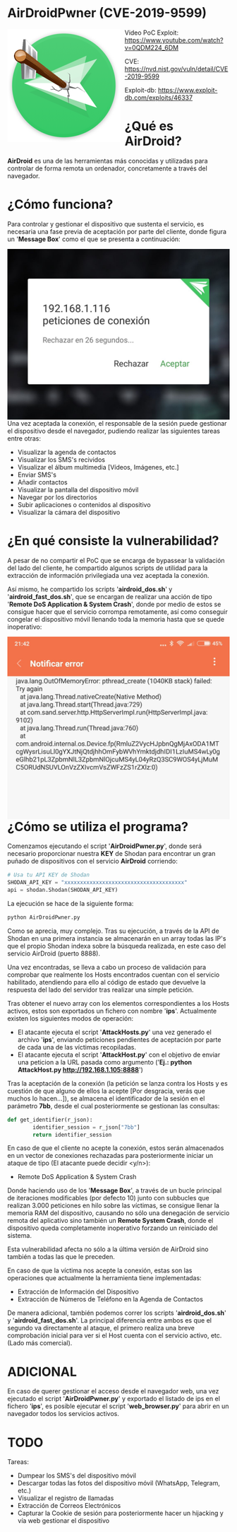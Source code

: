 # AirDroidPwner (CVE-2019-9599)

<p align="center">
<img src="images/Logo.png"
     alt="Logo AirDroidPwn"
     style="float: left; margin-right: 10px;" />
</p>

Video PoC Exploit: https://www.youtube.com/watch?v=0QDM224_6DM

CVE: https://nvd.nist.gov/vuln/detail/CVE-2019-9599

Exploit-db: https://www.exploit-db.com/exploits/46337

¿Qué es AirDroid?
======

**AirDroid** es una de las herramientas más conocidas y utilizadas para controlar de forma remota un ordenador, concretamente a través del navegador.

¿Cómo funciona?
======

Para controlar y gestionar el dispositivo que sustenta el servicio, es necesaria una fase previa de aceptación por parte del cliente, donde figura un '**Message Box**' como el que se presenta a continuación:

<p align="center">
<img src="images/peticion.jpg"
     alt="Petición AirDroid"
     style="float: left; margin-right: 10px;" />
</p>

Una vez aceptada la conexión, el responsable de la sesión puede gestionar el dispositivo desde el navegador, pudiendo realizar las siguientes tareas entre otras:

* Visualizar la agenda de contactos
* Visualizar los SMS's recividos
* Visualizar el álbum multimedia [Vídeos, Imágenes, etc.]
* Enviar SMS's
* Añadir contactos
* Visualizar la pantalla del dispositivo móvil
* Navegar por los directorios
* Subir aplicaciones o contenidos al dispositivo
* Visualizar la cámara del dispositivo

¿En qué consiste la vulnerabilidad?
======

A pesar de no compartir el PoC que se encarga de bypassear la validación del lado del cliente, he compartido algunos scripts de utilidad para la extracción de información privilegiada una vez aceptada la conexión.

Así mismo, he compartido los scripts '**airdroid_dos.sh**' y '**airdroid_fast_dos.sh**', que se encargan de realizar una acción de tipo '**Remote DoS Application & System Crash**', donde por medio de estos se consigue hacer que el servicio corrompa remotamente, así como conseguir congelar el dispositivo móvil llenando toda la memoria hasta que se quede inoperativo:

<p align="center">
<img src="images/outofmemory.jpg"
     alt="Petición AirDroid"
     style="float: left; margin-right: 10px;" />
</p>

¿Cómo se utiliza el programa?
======

Comenzamos ejecutando el script '**AirDroidPwner.py**', donde será necesario proporcionar nuestra **KEY** de Shodan para encontrar un gran puñado de dispositivos con el servicio **AirDroid** corriendo:

```python
# Usa tu API KEY de Shodan
SHODAN_API_KEY = "xxxxxxxxxxxxxxxxxxxxxxxxxxxxxxxxxxxxxx"
api = shodan.Shodan(SHODAN_API_KEY)
```

La ejecución se hace de la siguiente forma:

```python
python AirDroidPwner.py
```

Como se aprecia, muy complejo. Tras su ejecución, a través de la API de Shodan en una primera instancia se almacenarán en un array todas las IP's que el propio Shodan indexa sobre la búsqueda realizada, en este caso del servicio AirDroid (puerto 8888).

Una vez encontradas, se lleva a cabo un proceso de validación para comprobar que realmente los Hosts encontrados cuentan con el servicio habilitado, atendiendo para ello al código de estado que devuelve la respuesta del lado del servidor tras realizar una simple petición.

Tras obtener el nuevo array con los elementos correspondientes a los Hosts activos, estos son exportados un fichero con nombre '**ips**'. Actualmente existen los siguientes modos de operación:

* El atacante ejecuta el script '**AttackHosts.py**' una vez generado el archivo '**ips**', enviando peticiones pendientes de aceptación por parte de cada una de las víctimas recopiladas.
* El atacante ejecuta el script '**AttackHost.py**' con el objetivo de enviar una peticion a la URL pasada como argumento ('**Ej.: python AttackHost.py http://192.168.1.105:8888**')

Tras la aceptación de la conexión (la petición se lanza contra los Hosts y es cuestión de que alguno de ellos la acepte [Por desgracia, verás que muchos lo hacen...]), se almacena el identificador de la sesión en el parámetro **7bb**, desde el cual posteriormente se gestionan las consultas:

```python
def get_identifier(r_json):
        identifier_session = r_json["7bb"]
        return identifier_session
```

En caso de que el cliente no acepte la conexión, estos serán almacenados en un vector de conexiones rechazadas para posteriormente iniciar un ataque de tipo (El atacante puede decidir <y/n>):

* Remote DoS Application & System Crash

Donde haciendo uso de los '**Message Box**', a través de un bucle principal de iteraciones modificables (por defecto 10) junto con subbucles que realizan 3.000 peticiones en hilo sobre las víctimas, se consigue llenar la memoria RAM del dispositivo, causando no sólo una denegación de servicio remota del aplicativo sino también un **Remote System Crash**, donde el dispositivo queda completamente inoperativo forzando un reiniciado del sistema. 

Esta vulnerabilidad afecta no sólo a la última versión de AirDroid sino también a todas las que le preceden.

En caso de que la víctima nos acepte la conexión, estas son las operaciones que actualmente la herramienta tiene implementadas:

* Extracción de Información del Dispositivo
* Extracción de Números de Teléfono en la Agenda de Contactos

De manera adicional, también podemos correr los scripts '**airdroid_dos.sh**' y '**airdroid_fast_dos.sh**'. La principal diferencia entre ambos es que el segundo va directamente al ataque, el primero realiza una breve comprobación inicial para ver si el Host cuenta con el servicio activo, etc. (Lado más comercial).

ADICIONAL
======

En caso de querer gestionar el acceso desde el navegador web, una vez ejecutado el script '**AirDroidPwner.py**' y exportado el listado de ips en el fichero '**ips**', es posible ejecutar el script '**web_browser.py**' para abrir en un navegador todos los servicios activos.

TODO
======

Tareas:

* Dumpear los SMS's del dispositivo móvil
* Descargar todas las fotos del dispositivo móvil (WhatsApp, Telegram, etc.)
* Visualizar el registro de llamadas
* Extracción de Correos Electrónicos
* Capturar la Cookie de sesión para posteriormente hacer un hijacking y vía web gestionar el dispositivo
